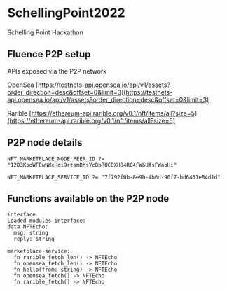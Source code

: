 # SchellingPoint2022
Schelling Point Hackathon 


## Fluence P2P setup

APIs exposed via the P2P network

OpenSea [https://testnets-api.opensea.io/api/v1/assets?order_direction=desc&offset=0&limit=3](https://testnets-api.opensea.io/api/v1/assets?order_direction=desc&offset=0&limit=3)

Rarible [https://ethereum-api.rarible.org/v0.1/nft/items/all?size=5](https://ethereum-api.rarible.org/v0.1/nft/items/all?size=5)

## P2P node details


```NFT_MARKETPLACE_NODE_PEER_ID ?= "12D3KooWFEwNWcHqi9rtsmDhsYcDbRUCDXH84RC4FW6UfsFWaoHi"```


```NFT_MARKETPLACE_SERVICE_ID ?= "7f792f0b-8e9b-4b6d-90f7-bd6461e84d1d"```




## Functions available on the P2P node
```
interface
Loaded modules interface:
data NFTEcho:
  msg: string
  reply: string

marketplace-service:
  fn rarible_fetch_len() -> NFTEcho
  fn opensea_fetch_len() -> NFTEcho
  fn hello(from: string) -> NFTEcho
  fn opensea_fetch() -> NFTEcho
  fn rarible_fetch() -> NFTEcho
  ```
